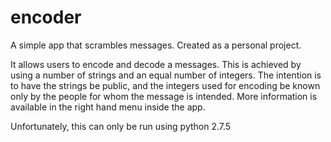 # encoder
A simple app that scrambles messages. Created as a personal project.


It allows users to encode and decode a messages. 
This is achieved by using a number of strings and an equal number of integers. The intention is to have the strings be public, and the integers used for encoding be known only by the people for whom the message is intended. More information is available in the right hand menu inside the app. 

Unfortunately, this can only be run using python 2.7.5
